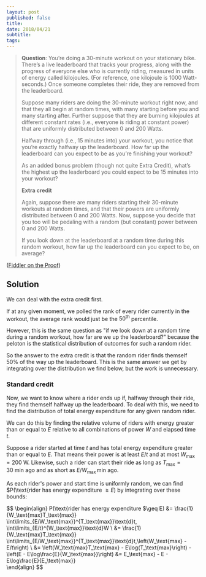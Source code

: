 ```yaml
---
layout: post
published: false
title: 
date: 2018/04/21
subtitle:
tags:
---
```


>**Question**:
>You’re doing a $30$-minute workout on your stationary bike. There’s a live leaderboard that tracks your progress, along with the progress of everyone else who is currently riding, measured in units of energy called kilojoules. (For reference, one kilojoule is $1000$ Watt-seconds.) Once someone completes their ride, they are removed from the leaderboard.
>
>Suppose many riders are doing the 30-minute workout right now, and that they all begin at random times, with many starting before you and many starting after. Further suppose that they are burning kilojoules at different constant rates (i.e., everyone is riding at constant power) that are uniformly distributed between 0 and 200 Watts.
>
>Halfway through (i.e., $15$ minutes into) your workout, you notice that you’re exactly halfway up the leaderboard. How far up the leaderboard can you expect to be as you’re finishing your workout?
>
>As an added bonus problem (though not quite Extra Credit), what’s the highest up the leaderboard you could expect to be $15$ minutes into your workout?
>
>**Extra credit**
>
>Again, suppose there are many riders starting their $30$-minute workouts at random times, and that their powers are uniformly distributed between $0$ and $200$ Watts. Now, suppose you decide that you too will be pedaling with a random (but constant) power between $0$ and $200$ Watts.
>
>If you look down at the leaderboard at a random time during this random workout, how far up the leaderboard can you expect to be, on average?


<!--more-->

([Fiddler on the Proof](URL))

## Solution

We can deal with the extra credit first. 

If at any given moment, we polled the rank of every rider currently in the workout, the average rank would just be the $50^\text{th}$ percentile.

However, this is the same question as "if we look down at a random time during a random workout, how far are we up the leaderboard?" because the peloton is the statistical distribution of outcomes for such a random rider. 

So the answer to the extra credit is that the random rider finds themself $50\%$ of the way up the leaderboard. This is the same answer we get by integrating over the distribution we find below, but the work is unnecessary.

### Standard credit

Now, we want to know where a rider ends up if, halfway through their ride, they find themself halfway up the leaderboard. To deal with this, we need to find the distribution of total energy expenditure for any given random rider.

We can do this by finding the relative volume of riders with energy greater than or equal to $E$ relative to all combinations of power $W$ and elapsed time $t$.

Suppose a rider started at time $t$ and has total energy expenditure greater than or equal to $E.$ That means their power is at least $E/t$ and at most $W_\text{max} = 200\ \text{W}.$ Likewise, such a rider can start their ride as long as $T_\text{max} = 30\ \text{min}$ ago and as short as $E/W_\text{max}\,\text{min}$ ago.

As each rider's power and start time is uniformly random, we can find $P(\text{rider has energy expenditure $\geq E)$ by integrating over these bounds:

$$ 
  \begin{align}
    P(\text{rider has energy expenditure $\geq E) &= \frac{1}{W_\text{max}T_\text{max}} \int\limits_{E/W_\text{max}}^{T_\text{max}}\text{d}t\, \int\limits_{E/t}^{W_\text{max}}\text{d}W \\
    &= \frac{1}{W_\text{max}T_\text{max}} \int\limits_{E/W_\text{max}}^{T_\text{max}}\text{d}t\,\left(W_\text{max} - E/t\right) \\
    &= \left(W_\text{max}T_\text{max} - E\log(T_\text{max}\right) - \left(E - E\log\frac{E}{W_\text{max}}\right)
    &= E_\text{max} - E - E\log\frac{E}{E_\text{max}}  
  \end{align}
$$

<br>

